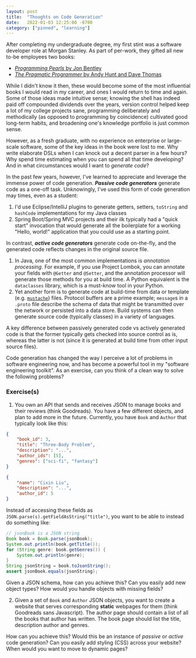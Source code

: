 ```yaml
---
layout: post
title:  "Thoughts on Code Generation"
date:   2022-01-03 12:25:00 -0700
category: ["pinned", "learning"]
---
```


After completing my undergraduate degree, my first stint was a software developer role at Morgan Stanley. As part of per-work, they gifted all new to-be employees two books:

 - [_Programming Pearls_ by Jon Bentley](https://www.goodreads.com/book/show/52084.Programming_Pearls)
 - [_The Pragmatic Programmer_ by Andy Hunt and Dave Thomas](https://www.goodreads.com/book/show/4099.The_Pragmatic_Programmer)

While I didn't know it then, these would become some of the most influential books I would read in my career, and ones I would return to time and again. Some of those ideas made intuitive sense; knowing the shell has indeed paid off compounded dividends over the years, version control helped keep a lot of my college projects sane, programming deliberately and methodically (as opposed to programming by coincidence) cultivated good long-term habits, and broadening one's knowledge portfolio is just common sense.

However, as a fresh graduate, with no experience on enterprise or large-scale software, some of the key ideas in the book were lost to me. Why write elaborate DSLs when I can knock out a decent parser in a few hours? Why spend time estimating when you can spend all that time developing? And in what circumstances would I want to _generate code_?

In the past few years, however, I've learned to appreciate and leverage the immense power of code generation. _**Passive code generators**_ generate code as a one-off task. Unknowingly, I've used this form of code generation may times, even as a student:

1.   I'd use Eclipse/IntelliJ plugins to generate getters, setters, `toString` and `hashCode` implementations for my Java classes
1.   Spring Boot/Spring MVC projects and their ilk typically had a "quick start" invocation that would generate all the boilerplate for a working "Hello, world!" application that you could use as a starting point.

In contrast, _**active code generators**_ generate code on-the-fly, and the generated code reflects changes in the original source file.
1.    In Java, one of the most common implementations is _annotation processing_. For example, if you use Project Lombok, you can annotate your fields with `@Getter` and `@Setter`, and the annotation processor will generate those methods for you at build time. A Python equivalent is the `dataclasses` library, which is a must-know tool in your Python.
1.   Yet another form is to generate code at build-time from data or template (e.g. [`mustache`](https://mustache.github.io/mustache.5.html)) files. Protocol buffers are a prime example; `message`s in a `.proto` file describe the schema of data that might be transmitted over the network or persisted into a data store. Build systems can then generate source code (typically classes) in a variety of languages.

A key difference between passively generated code vs actively generated code is that the former typically gets checked into source control as is, whereas the latter is not (since it is generated at build time from other input source files).

Code generation has changed the way I perceive a lot of problems in software engineering now, and has become a powerful tool in my "software engineering toolkit". As an exercise, can you think of a clean way to solve the following problems?

### Exercise(s)

1.   You own an API that sends and receives JSON to manage books and their reviews (think Goodreads). You have a few different objects, and plan to add more in the future. Currently, you have `Book` and `Author` that typically look like this:

```json
{
    "book_id": 3,
    "title": "Three-Body Problem",
    "description": "...",
    "author_ids": [5],
    "genres": ["sci-fi", "fantasy"]
}
```

```json
{
    "name": "Cixin Liu",
    "description": "...",
    "author_id": 5
}
```

Instead of accessing these fields as `JSON.parse(s).getFieldAsString("title")`, you want to be able to instead do something like:

```java
// jsonBook is a JSON string
Book book = Book.parse(jsonBook);
System.out.println(book.getTitle());
for (String genre: book.getGenres()) {
    System.out.println(genre);
}
String jsonString = book.toJsonString();
assert jsonBook.equals(jsonString);
```

Given a JSON schema, how can you achieve this? Can you easily add new object types? How would you handle objects with missing fields?

2.   Given a set of `Book` and `Author` JSON objects, you want to create a website that serves corresponding **static** webpages for them (think Goodreads sans Javascript). The author page should contain a list of all the books that author has written. The book page should list the title, description author and genres.

How can you achieve this? Would this be an instance of _passive_ or _active_ code generation? Can you easily add styling (CSS) across your website? When would you want to move to dynamic pages?